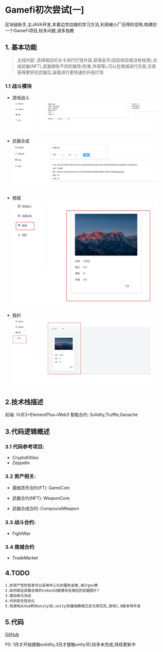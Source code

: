 # Gamefi初次尝试[一]

区块链新手,主JAVA开发,本着边学边做的学习方法,利用被小厂压榨的空隙,构建的一个GameFi项目,较多问题,请多指教

## 1. 基本功能
> 主线内容: 选择相应的关卡进行打怪升级,获得金币(目前经验值没有啥用),合成武器(NFT),武器拥有不同的属性(伤害,外观等),可以在商城进行交易,交易获得更好的武器后,装载进行更快速的升级打怪

### 1.1 战斗模块
- 游戏战斗
![游戏战斗](./doc/登链项目介绍/images/游戏战斗.jpg)

- 武器合成
![游戏战斗](./doc/登链项目介绍/images/武器合成.jpg)

- 商城
![游戏战斗](./doc/登链项目介绍/images/商城.jpg)

- 我的
![游戏战斗](./doc/登链项目介绍/images/我的武器.jpg)

## 2.技术栈描述
前端: VUE3+ElementPlus+Web3
智能合约: Solidity,Truffle,Ganache

## 3.代码逻辑概述

### 3.1 代码参考项目:
- CryptoKitties
- Zeppelin

### 3.2 资产相关:
- 基础货币合约(FT): GameCoin
- 武器合约(NFT):  WeaponCore

- 武器合成合约: CompoundWeapon

### 3.3 战斗合约: 
- FightWar

### 3.4 商城合约
- TradeMarket

## 4.TODO
    1.非资产性的信息可以采用中心化的服务去做,减少gas费
    2.如何保证武器合成的tokenId能够存在相应的武器图片?
    3.增加单元测试
    4.代码安全性优化
    5.将游戏从Vue转向unity3D,unity3D基础教程已走马观花完,游戏1.0版本待开发

## 5.代码

[GitHub](https://github.com/xzyterry/fightwar)

PS: 1月才开始接触solidity,3月才接触unity3D,较多未完成,持续更新中
